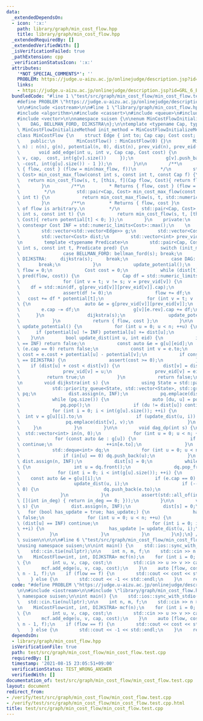 ```yaml
---
data:
  _extendedDependsOn:
  - icon: ':x:'
    path: library/graph/min_cost_flow.hpp
    title: library/graph/min_cost_flow.hpp
  _extendedRequiredBy: []
  _extendedVerifiedWith: []
  _isVerificationFailed: true
  _pathExtension: cpp
  _verificationStatusIcon: ':x:'
  attributes:
    '*NOT_SPECIAL_COMMENTS*': ''
    PROBLEM: https://judge.u-aizu.ac.jp/onlinejudge/description.jsp?id=GRL_6_B
    links:
    - https://judge.u-aizu.ac.jp/onlinejudge/description.jsp?id=GRL_6_B
  bundledCode: "#line 1 \"test/src/graph/min_cost_flow/min_cost_flow.test.cpp\"\n\
    #define PROBLEM \"https://judge.u-aizu.ac.jp/onlinejudge/description.jsp?id=GRL_6_B\"\
    \n\n#include <iostream>\n\n#line 1 \"library/graph/min_cost_flow.hpp\"\n\n\n\n\
    #include <algorithm>\n#include <cassert>\n#include <queue>\n#include <limits>\n\
    #include <vector>\n\nnamespace suisen {\n\nenum MinCostFlowInitializeMethod {\n\
    \    DAG, BELLMAN_FORD, DIJKSTRA\n};\n\ntemplate <typename Cap, typename Cost,\
    \ MinCostFlowInitializeMethod init_method = MinCostFlowInitializeMethod::BELLMAN_FORD>\n\
    class MinCostFlow {\n    struct Edge { int to; Cap cap; Cost cost; int rev; };\n\
    \    public:\n        MinCostFlow() : MinCostFlow(0) {}\n        MinCostFlow(int\
    \ n) : n(n), g(n), potential(n, 0), dist(n), prev_vid(n), prev_eid(n) {}\n\n \
    \       void add_edge(int u, int v, Cap cap, Cost cost) {\n            g[u].push_back({\
    \ v, cap,  cost, int(g[v].size())     });\n            g[v].push_back({ u,   0,\
    \ -cost, int(g[u].size()) - 1 });\n        }\n\n        /**\n         * Returns\
    \ { flow, cost } (flow = min(max_flow, f))\n         */\n        std::pair<Cap,\
    \ Cost> min_cost_max_flow(const int s, const int t, const Cap f) {\n         \
    \   return min_cost_flow(s, t, [this, f](Cap flow, Cost){ return flow < f; });\n\
    \        }\n        /**\n         * Returns { flow, cost } (flow = max_flow)\n\
    \         */\n        std::pair<Cap, Cost> min_cost_max_flow(const int s, const\
    \ int t) {\n            return min_cost_max_flow(s, t, std::numeric_limits<Cap>::max());\n\
    \        }\n        /**\n         * Returns { flow, cost }\n         * amount\
    \ of flow is arbitrary.\n         */\n        std::pair<Cap, Cost> min_cost_flow(const\
    \ int s, const int t) {\n            return min_cost_flow(s, t, [this, t](Cap,\
    \ Cost){ return potential[t] < 0; });\n        }\n    private:\n        static\
    \ constexpr Cost INF = std::numeric_limits<Cost>::max();\n    \n        int n;\n\
    \        std::vector<std::vector<Edge>> g;\n        std::vector<Cost> potential;\n\
    \        std::vector<Cost> dist;\n        std::vector<int> prev_vid, prev_eid;\n\
    \n        template <typename Predicate>\n        std::pair<Cap, Cost> min_cost_flow(const\
    \ int s, const int t, Predicate pred) {\n            switch (init_method) {\n\
    \                case BELLMAN_FORD: bellman_ford(s); break;\n                case\
    \ DIJKSTRA:     dijkstra(s);     break;\n                case DAG:          dag_dp(s);\
    \       break;\n            }\n            update_potential();\n            Cap\
    \ flow = 0;\n            Cost cost = 0;\n            while (dist[t] != INF and\
    \ pred(flow, cost)) {\n                Cap df = std::numeric_limits<Cap>::max();\n\
    \                for (int v = t; v != s; v = prev_vid[v]) {\n                \
    \    df = std::min(df, g[prev_vid[v]][prev_eid[v]].cap);\n                }\n\
    \                assert(df != 0);\n                flow += df;\n             \
    \   cost += df * potential[t];\n                for (int v = t; v != s; v = prev_vid[v])\
    \ {\n                    auto &e = g[prev_vid[v]][prev_eid[v]];\n            \
    \        e.cap -= df;\n                    g[v][e.rev].cap += df;\n          \
    \      }\n                dijkstra(s);\n                update_potential();\n\
    \            }\n            return { flow, cost };\n        }\n\n        void\
    \ update_potential() {\n            for (int u = 0; u < n; ++u) {\n          \
    \      if (potential[u] != INF) potential[u] += dist[u];\n            }\n    \
    \    }\n\n        bool update_dist(int u, int eid) {\n            if (dist[u]\
    \ == INF) return false;\n            const auto &e = g[u][eid];\n            if\
    \ (e.cap == 0) return false;\n            const int v = e.to;\n            Cost\
    \ cost = e.cost + potential[u] - potential[v];\n            if constexpr (init_method\
    \ == DIJKSTRA) {\n                assert(cost >= 0);\n            }\n        \
    \    if (dist[u] + cost < dist[v]) {\n                dist[v] = dist[u] + cost;\n\
    \                prev_vid[v] = u;\n                prev_eid[v] = eid;\n      \
    \          return true;\n            }\n            return false;\n        }\n\
    \n        void dijkstra(int s) {\n            using State = std::pair<Cost, int>;\n\
    \            std::priority_queue<State, std::vector<State>, std::greater<State>>\
    \ pq;\n            dist.assign(n, INF);\n            pq.emplace(dist[s] = 0, s);\n\
    \            while (pq.size()) {\n                auto [du, u] = pq.top();\n \
    \               pq.pop();\n                if (du != dist[u]) continue;\n    \
    \            for (int i = 0; i < int(g[u].size()); ++i) {\n                  \
    \  int v = g[u][i].to;\n                    if (update_dist(u, i)) {\n       \
    \                 pq.emplace(dist[v], v);\n                    }\n           \
    \     }\n            }\n        }\n\n        void dag_dp(int s) {\n          \
    \  std::vector<int> in(n, 0);\n            for (int u = 0; u < n; ++u) {\n   \
    \             for (const auto &e : g[u]) {\n                    if (e.cap == 0)\
    \ continue;\n                    ++in[e.to];\n                }\n            }\n\
    \            std::deque<int> dq;\n            for (int u = 0; u < n; ++u) {\n\
    \                if (in[u] == 0) dq.push_back(u);\n            }\n           \
    \ dist.assign(n, INF);\n            dist[s] = 0;\n            while (dq.size())\
    \ {\n                int u = dq.front();\n                dq.pop_front();\n  \
    \              for (int i = 0; i < int(g[u].size()); ++i) {\n                \
    \    const auto &e = g[u][i];\n                    if (e.cap == 0) continue;\n\
    \                    update_dist(u, i);\n                    if (--in[e.to] ==\
    \ 0) {\n                        dq.push_back(e.to);\n                    }\n \
    \               }\n            }\n            assert(std::all_of(in.begin(), in.end(),\
    \ [](int in_deg) { return in_deg == 0; }));\n        }\n\n        void bellman_ford(int\
    \ s) {\n            dist.assign(n, INF);\n            dist[s] = 0;\n         \
    \   for (bool has_update = true; has_update;) {\n                has_update =\
    \ false;\n                for (int u = 0; u < n; ++u) {\n                    if\
    \ (dist[u] == INF) continue;\n                    for (int i = 0; i < int(g[u].size());\
    \ ++i) {\n                        has_update |= update_dist(u, i);\n         \
    \           }\n                }\n            }\n        }\n};\n} // namespace\
    \ suisen\n\n\n\n#line 6 \"test/src/graph/min_cost_flow/min_cost_flow.test.cpp\"\
    \nusing namespace suisen;\n\nint main() {\n    std::ios::sync_with_stdio(false);\n\
    \    std::cin.tie(nullptr);\n\n    int n, m, f;\n    std::cin >> n >> m >> f;\n\
    \n    MinCostFlow<int, int, DIJKSTRA> mcf(n);\n    for (int i = 0; i < m; ++i)\
    \ {\n        int u, v, cap, cost;\n        std::cin >> u >> v >> cap >> cost;\n\
    \        mcf.add_edge(u, v, cap, cost);\n    }\n    auto [flow, cost] = mcf.min_cost_max_flow(0,\
    \ n - 1, f);\n    if (flow == f) {\n        std::cout << cost << std::endl;\n\
    \    } else {\n        std::cout << -1 << std::endl;\n    }\n    return 0;\n}\n"
  code: "#define PROBLEM \"https://judge.u-aizu.ac.jp/onlinejudge/description.jsp?id=GRL_6_B\"\
    \n\n#include <iostream>\n\n#include \"library/graph/min_cost_flow.hpp\"\nusing\
    \ namespace suisen;\n\nint main() {\n    std::ios::sync_with_stdio(false);\n \
    \   std::cin.tie(nullptr);\n\n    int n, m, f;\n    std::cin >> n >> m >> f;\n\
    \n    MinCostFlow<int, int, DIJKSTRA> mcf(n);\n    for (int i = 0; i < m; ++i)\
    \ {\n        int u, v, cap, cost;\n        std::cin >> u >> v >> cap >> cost;\n\
    \        mcf.add_edge(u, v, cap, cost);\n    }\n    auto [flow, cost] = mcf.min_cost_max_flow(0,\
    \ n - 1, f);\n    if (flow == f) {\n        std::cout << cost << std::endl;\n\
    \    } else {\n        std::cout << -1 << std::endl;\n    }\n    return 0;\n}"
  dependsOn:
  - library/graph/min_cost_flow.hpp
  isVerificationFile: true
  path: test/src/graph/min_cost_flow/min_cost_flow.test.cpp
  requiredBy: []
  timestamp: '2021-08-15 23:05:51+09:00'
  verificationStatus: TEST_WRONG_ANSWER
  verifiedWith: []
documentation_of: test/src/graph/min_cost_flow/min_cost_flow.test.cpp
layout: document
redirect_from:
- /verify/test/src/graph/min_cost_flow/min_cost_flow.test.cpp
- /verify/test/src/graph/min_cost_flow/min_cost_flow.test.cpp.html
title: test/src/graph/min_cost_flow/min_cost_flow.test.cpp
---
```

